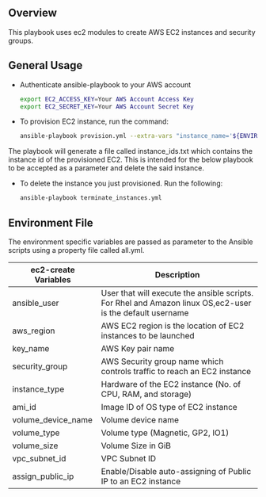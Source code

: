 ## Overview

This playbook uses ec2 modules to create AWS EC2 instances and security groups. 



## General Usage

  - Authenticate ansible-playbook to your AWS account
    
	```bash
	export EC2_ACCESS_KEY=Your AWS Account Access Key
	export EC2_SECRET_KEY=Your AWS Account Secret Key
	```
	
  - To provision EC2 instance, run the command:
  
    ```bash
    ansible-playbook provision.yml --extra-vars "instance_name='${ENVIRONMENT}_fmw_docker_host' aws_region=${AWS_REGION} key_name=${AWS_KEY_PAIR} vpc_subnet_id=${AWS_SUBNET_ID} ami_id=${AWS_AMI_ID} instance_type=${INSTANCE_TYPE} volume_size=200 vpc_id=${AWS_VPC_ID} type=docker env=${ENVIRONMENT}" 
    ```
	
The playbook will generate a file called instance_ids.txt which contains the instance id of the provisioned EC2. This is intended for the below playbook to be accepted as a parameter and delete the said instance.

  - To delete the instance you just provisioned. Run the following:

    ```bash
    ansible-playbook terminate_instances.yml
    ```
	

	
## Environment File

The environment specific variables are passed as parameter to the Ansible scripts using a property file called all.yml.

ec2-create Variables | Description
-------------------- | --------------------
ansible_user | User that will execute the ansible scripts. For Rhel and Amazon linux OS,ec2-user is the default username
aws_region | AWS EC2 region is the location of EC2 instances to be launched
key_name | AWS Key pair name
security_group | AWS Security group name which controls traffic to reach an EC2 instance
instance_type | Hardware of the EC2 instance (No. of CPU, RAM, and storage)
ami_id | Image ID of OS type of EC2 instance
volume_device_name | Volume device name
volume_type | Volume type (Magnetic, GP2, IO1)
volume_size | Volume Size in GiB
vpc_subnet_id | VPC Subnet ID
assign_public_ip | Enable/Disable auto-assigning of Public IP to an EC2 instance



